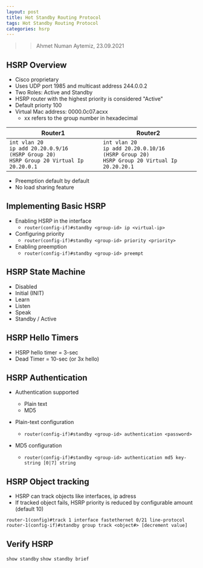 ```yaml
---
layout: post
title: Hot Standby Routing Protocol
tags: Hot Standby Routing Protocol
categories: hsrp
---
```


>> Ahmet Numan Aytemiz, 23.09.2021

## HSRP Overview

- Cisco proprietary 
- Uses UDP port 1985 and multicast address 244.0.0.2
- Two Roles: Active and Standby
- HSRP router with the highest priority is considered "Active"
- Default priorty 100
- Virtual Mac address: 0000.0c07.acxx
  - xx refers to the group number in hexadecimal  

| Router1      | Router2 |
| ----------- | ----------- |
| `int vlan 20` </br> `ip add 20.20.0.9/16` </br> `(HSRP Group 20)` </br> `HSRP Group 20 Virtual Ip 20.20.0.1`       | `int vlan 20` </br> `ip add 20.20.0.10/16` </br> `(HSRP Group 20)` </br> `HSRP Group 20 Virtual Ip 20.20.20.1`|

- Preemption default by default
- No load sharing feature

## Implementing Basic HSRP

- Enabling HSRP in the interface
  - `router(config-if)#standby <group-id> ip <virtual-ip>`
- Configuring priority
  - `router(config-if)#standby <group-id> priority <priority>`  
- Enabling preemption
  - `router(config-if)#standby <group-id> preempt`

## HSRP State Machine

- Disabled
- Initial (INIT)
- Learn 
- Listen
- Speak
- Standby / Active

## HSRP Hello Timers

- HSRP hello timer = 3-sec
- Dead Timer = 10-sec (or 3x hello)

## HSRP Authentication

- Authentication supported
  - Plain text
  - MD5

- Plain-text configuration
  - `router(config-if)#standby <group-id> authentication <password>`

- MD5 configuration
  - `router(config-if)#standby <group-id> authentication md5 key-string [0|7] string`

## HSRP Object tracking

- HSRP can track objects like interfaces, ip adress
- If tracked object fails, HSRP priority is reduced by configurable amount (default 10)

`router-1(config)#track 1 interface fastethernet 0/21 line-protocol`
`router-1(config-if)#standby group track <object#> [decrement value]`

## Verify HSRP 

`show standby`
`show standby brief`

